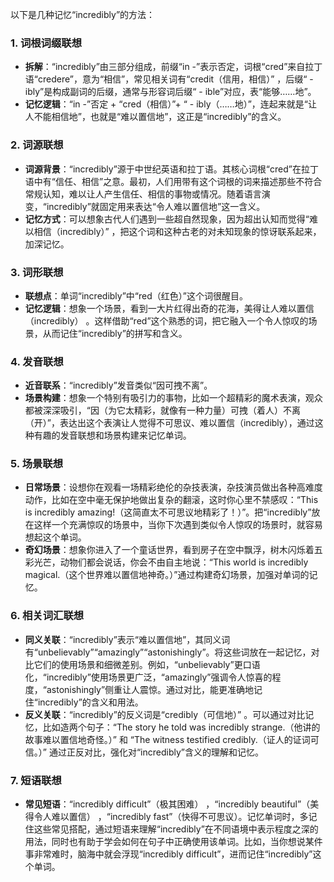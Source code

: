 以下是几种记忆“incredibly”的方法：

### 1. 词根词缀联想
 - **拆解**：“incredibly”由三部分组成，前缀“in -”表示否定，词根“cred”来自拉丁语“credere”，意为“相信”，常见相关词有“credit（信用，相信）” ，后缀“ - ibly”是构成副词的后缀，通常与形容词后缀“ - ible”对应，表“能够……地”。
 - **记忆逻辑**：“in -”否定 + “cred（相信）”+ “ - ibly（……地）”，连起来就是“让人不能相信地”，也就是“难以置信地”，这正是“incredibly”的含义。

### 2. 词源联想
 - **词源背景**：“incredibly”源于中世纪英语和拉丁语。其核心词根“cred”在拉丁语中有“信任、相信”之意。最初，人们用带有这个词根的词来描述那些不符合常规认知，难以让人产生信任、相信的事物或情况。随着语言演变，“incredibly”就固定用来表达“令人难以置信地”这一含义。
 - **记忆方式**：可以想象古代人们遇到一些超自然现象，因为超出认知而觉得“难以相信（incredibly）” ，把这个词和这种古老的对未知现象的惊讶联系起来，加深记忆。

### 3. 词形联想
 - **联想点**：单词“incredibly”中“red（红色）”这个词很醒目。
 - **记忆逻辑**：想象一个场景，看到一大片红得出奇的花海，美得让人难以置信（incredibly） 。这样借助“red”这个熟悉的词，把它融入一个令人惊叹的场景，从而记住“incredibly”的拼写和含义。

### 4. 发音联想
 - **近音联系**：“incredibly”发音类似“因可拽不离”。
 - **场景构建**：想象一个特别有吸引力的事物，比如一个超精彩的魔术表演，观众都被深深吸引，“因（为它太精彩，就像有一种力量）可拽（着人）不离（开）”，表达出这个表演让人觉得不可思议、难以置信（incredibly），通过这种有趣的发音联想和场景构建来记忆单词。

### 5. 场景联想
 - **日常场景**：设想你在观看一场精彩绝伦的杂技表演，杂技演员做出各种高难度动作，比如在空中毫无保护地做出复杂的翻滚，这时你心里不禁感叹：“This is incredibly amazing!（这简直太不可思议地精彩了！）”。把“incredibly”放在这样一个充满惊叹的场景中，当你下次遇到类似令人惊叹的场景时，就容易想起这个单词。
 - **奇幻场景**：想象你进入了一个童话世界，看到房子在空中飘浮，树木闪烁着五彩光芒，动物们都会说话，你会不由自主地说：“This world is incredibly magical.（这个世界难以置信地神奇。）”通过构建奇幻场景，加强对单词的记忆。

### 6. 相关词汇联想
 - **同义关联**：“incredibly”表示“难以置信地”，其同义词有“unbelievably”“amazingly”“astonishingly”。将这些词放在一起记忆，对比它们的使用场景和细微差别。例如，“unbelievably”更口语化，“incredibly”使用场景更广泛，“amazingly”强调令人惊喜的程度，“astonishingly”侧重让人震惊。通过对比，能更准确地记住“incredibly”的含义和用法。
 - **反义关联**：“incredibly”的反义词是“credibly（可信地）” 。可以通过对比记忆，比如造两个句子：“The story he told was incredibly strange.（他讲的故事难以置信地奇怪。）” 和 “The witness testified credibly.（证人的证词可信。）” 通过正反对比，强化对“incredibly”含义的理解和记忆。

### 7. 短语联想
 - **常见短语**：“incredibly difficult”（极其困难） ，“incredibly beautiful”（美得令人难以置信） ，“incredibly fast”（快得不可思议）。记忆单词时，多记住这些常见搭配，通过短语来理解“incredibly”在不同语境中表示程度之深的用法，同时也有助于学会如何在句子中正确使用该单词。比如，当你想说某件事非常难时，脑海中就会浮现“incredibly difficult”，进而记住“incredibly”这个单词。 